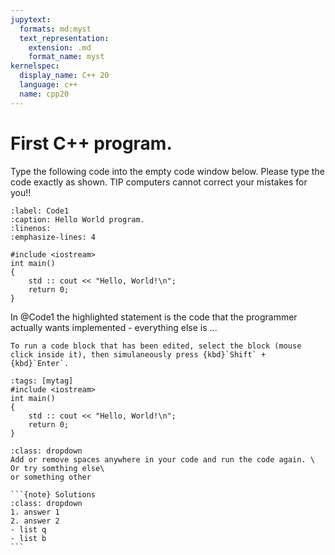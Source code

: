```yaml
---
jupytext:
  formats: md:myst
  text_representation:
    extension: .md
    format_name: myst
kernelspec:
  display_name: C++ 20
  language: c++
  name: cpp20
---
```


# First C++ program.

Type the following code into the empty code window below.
Please type the code exactly as shown. 
TIP computers cannot correct your mistakes for you!! 

```{code} c++
:label: Code1
:caption: Hello World program.
:linenos: 
:emphasize-lines: 4

#include <iostream>
int main()
{
	std :: cout << "Hello, World!\n";
	return 0;
}
```

In @Code1 the highlighted statement is the code that the programmer actually wants implemented - everything else is ...



```{tip}
To run a code block that has been edited, select the block (mouse click inside it), then simulaneously press {kbd}`Shift` + {kbd}`Enter`. 
```


```{code-cell} c++
:tags: [mytag]
#include <iostream>
int main()
{
	std :: cout << "Hello, World!\n";
	return 0;
}
```

````{tip} Exercise
:class: dropdown
Add or remove spaces anywhere in your code and run the code again. \
Or try somthing else\
or something other

```{note} Solutions 
:class: dropdown
1. answer 1
2. answer 2
- list q
- list b
```
````
